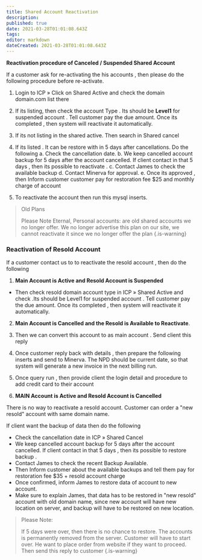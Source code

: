 ```yaml
---
title: Shared Account Reactivation
description: 
published: true
date: 2021-03-28T01:01:08.643Z
tags: 
editor: markdown
dateCreated: 2021-03-28T01:01:08.643Z
---
```


**Reactivation procedure of Canceled / Suspended Shared Account**

If a customer ask for re-activating the his accounts , then please do the following procedure before re-activate.

1. Login to ICP » Click on Shared Active and check the domain domain.com list there
1. If its listing, then check the account Type . Its should be **Level1** for suspended account . Tell customer pay the due amount. Once its completed , then system will reactivate it automatically.
1. If its not listing in the shared active. Then search in Shared cancel
1. If its listed . It can be restore with in 5 days after cancellations. Do the following
   a. Check the cancellation date.
   b. We keep cancelled account backup for 5 days after the        account cancelled. If client contact in that 5 days ,          then its possible to reactivate .
   c. Contact James to check the available backup
   d. Contact Minerva for approval.
   e. Once its approved , then Inform customer customer pay for restoration fee $25 and monthly charge of account
   
5. To reactivate the account then run this mysql inserts.

> Old Plans
> 
> Please Note Eternal, Personal accounts: are old shared accounts we no longer offer. We no longer advertise this plan on our site, we cannot reactivate it since we no longer offer the plan
{.is-warning}

### Reactivation of Resold Account


If a customer contact us to to reactivate the resold account , then do the following

1. **Main Account is Active and Resold Account is Suspended**

- Then check resold domain account type in ICP » Shared Active and check .Its should be Level1 for suspended account . Tell customer pay the due amount. Once its completed , then system will reactivate it automatically.

2. **Main Account is Cancelled and the Resold is Available to Reactivate**.

1. Then we can convert this account to as main account . Send client this reply
1. Once customer reply back with details , then prepare the following inserts and send to Minerva. The NPD should be current date, so that system will generate a new invoice in the next billing run.
1. Once query run , then provide client the login detail and procedure to add credit card to their account

3. **MAIN Account is Active and Resold Account is Cancelled**

There is no way to reactivate a resold account. Customer can order a "new resold" account with same domain name.

If client want the backup of data then do the following

- Check the cancellation date in ICP » Shared Cancel
- We keep cancelled account backup for 5 days after the account cancelled. If client contact in that 5 days , then its possible to restore backup .
- Contact James to check the recent Backup Available.
- Then Inform customer about the available backups and tell them pay for restoration fee $35 + resold account charge
- Once confirmed, inform James to restore data of account to new account.
- Make sure to explain James, that data has to be restored in "new resold" account with old domain name, since new account will have new location on server, and backup will have to be restored on new location.


> Please Note:
> 
> If 5 days were over, then there is no chance to restore. The accounts is permanently removed from the server. Customer will have to start over. He want to place order from website if they want to proceed. Then send this reply to customer
{.is-warning}

